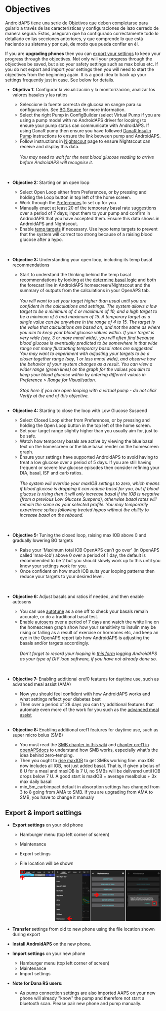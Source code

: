 # Objectives

AndroidAPS tiene una serie de Objetivos que deben completarse para guiarlo a través de las características y configuraciones de lazo cerrado de manera segura. Estos, aseguran que ha configurado correctamente todo lo detallado en las secciones anteriores, y que comprende lo que está haciendo su sistema y por qué, de modo que pueda confiar en él.

If you are **upgrading phones** then you can [export your settings](../Usage/Objectives#export-import-settings) to keep your progress through the objectives. Not only will your progress through the objectives be saved, but also your safety settings such as max bolus etc. If you do not export and import your settings then you will need to start the objectives from the beginning again. It is a good idea to back up your settings frequently just in case. See below for details.  

* **Objetivo 1:** Configurar la visualización y la monitorización, analizar los valores basales y las ratios 
  * Seleccione la fuente correcta de glucosa en sangre para su configuración. See [BG Source](../Configuration/BG-Source.md) for more information.
  * Select the right Pump in ConfigBuilder (select Virtual Pump if you are using a pump model with no AndroidAPS driver for looping) to ensure your pump status can communicate with AndroidAPS. If using DanaR pump then ensure you have followed [DanaR Insulin Pump](../Configuration/DanaR-Insulin-Pump.md) instructions to ensure the link between pump and AndroidAPS.
  * Follow instructions in [Nightscout](../Installing-AndroidAPS/Nightscout.md) page to ensure Nightscout can receive and display this data. <br />&nbsp;  
    _You may need to wait for the next blood glucose reading to arrive before AndroidAPS will recognise it._ <br />&nbsp;  
     
* **Objective 2:** Starting on an open loop 
  * Select Open Loop either from Preferences, or by pressing and holding the Loop button in top left of the home screen.
  * Work through the [Preferences](../Configuration/Preferences.md) to set up for you.
  * Manually enact at least 20 of the temporary basal rate suggestions over a period of 7 days; input them to your pump and confirm in AndroidAPS that you have accepted them. Ensure this data shows in AndroidAPS and Nightscout.
  * Enable [temp targets](../Usage/temptarget.md) if necessary. Use hypo temp targets to prevent that the system will correct too strong because of a raising blood glucose after a hypo. <br />&nbsp;  
     
* **Objective 3:** Understanding your open loop, including its temp basal recommendations 
  * Start to understand the thinking behind the temp basal recommendations by looking at the [determine basal logic](https://openaps.readthedocs.io/en/latest/docs/While%20You%20Wait%20For%20Gear/Understand-determine-basal.html) and both the forecast line in AndroidAPS homescreen/Nightscout and the summary of outputs from the calculations in your OpenAPS tab.   
    &nbsp;  
    _You will want to set your target higher than usual until you are confident in the calculations and settings. The system allows a low target to be a minimum of 4 or maximum of 10, and a high target to be a minimum of 5 and maximum of 15. A temporary target as a single value can be anywhere in the range of 4 to 15. The target is the value that calculations are based on, and not the same as where you aim to keep your blood glucose values within. If your target is very wide (say, 3 or more mmol wide), you will often find because blood glucose is eventually predicted to be somewhere in that wide range not many fluctuating temporary basal rates are suggested. You may want to experiment with adjusting your targets to be a closer together range (say, 1 or less mmol wide), and observe how the behavior of your system changes as a result. You can view a wider range (green lines) on the graph for the values you aim to keep your blood glucose within by entering different values in Preference > Range for Visualisation._   
    &nbsp;  
    _Stop here if you are open looping with a virtual pump - do not click Verify at the end of this objective._ <br />&nbsp;  
    
* **Objective 4:** Starting to close the loop with Low Glucose Suspend 
  * Select Closed Loop either from Preferences, or by pressing and holding the Open Loop button in the top left of the home screen.
  * Set your target range slightly higher than you usually aim for, just to be safe.
  * Watch how temporary basals are active by viewing the blue basal text on the homescreen or the blue basal render on the homescreen graph.
  * Ensure your settings have supported AndroidAPS to avoid having to treat a low glucose over a period of 5 days. If you are still having frequent or severe low glucose episodes then consider refining your DIA, basal, ISF and carb ratios. <br />&nbsp;  
    _The system will override your maxIOB settings to zero, which means if blood glucose is dropping it can reduce basal for you, but if blood glucose is rising then it will only increase basal if the IOB is negative (from a previous Low Glucose Suspend), otherwise basal rates will remain the same as your selected profile. You may temporarily experience spikes following treated hypos without the ability to increase basal on the rebound._ <br />&nbsp;  
     
* **Objective 5:** Tuning the closed loop, raising max IOB above 0 and gradually lowering BG targets 
  * Raise your 'Maximum total IOB OpenAPS can’t go over' (in OpenAPS called 'max-iob') above 0 over a period of 1 day, the default is recommended to be 2 but you should slowly work up to this until you know your settings work for you.
  * Once confident on how much IOB suits your looping patterns then reduce your targets to your desired level. <br />&nbsp;  
     
* **Objective 6:** Adjust basals and ratios if needed, and then enable autosens 
  * You can use [autotune](https://openaps.readthedocs.io/en/latest/docs/Customize-Iterate/autotune.html) as a one off to check your basals remain accurate, or do a traditional basal test.
  * Enable [autosens](../Usage/Open-APS-features.md) over a period of 7 days and watch the white line on the homescreen graph show how your sensitivity to insulin may be rising or falling as a result of exercise or hormones etc, and keep an eye in the OpenAPS report tab how AndroidAPS is adjusting the basals and/or targets accordingly. <br />&nbsp;  
    _Don’t forget to record your looping in [this form](http://bit.ly/nowlooping) logging AndroidAPS as your type of DIY loop software, if you have not already done so._ <br />&nbsp;  
     
* **Objective 7:** Enabling additional oref0 features for daytime use, such as advanced meal assist (AMA) 
  * Now you should feel confident with how AndroidAPS works and what settings reflect your diabetes best
  * Then over a period of 28 days you can try additional features that automate even more of the work for you such as the [advanced meal assist](../Usage/Open-APS-features.html#advanced-meal-assist-ama) <br />&nbsp;  
    
* **Objective 8:** Enabling additional oref1 features for daytime use, such as super micro bolus (SMB) 
  * You must read the [SMB chapter in this wiki](../Usage/Open-APS-features.html#super-micro-bolus-smb) and [chapter oref1 in openAPSdocs](https://openaps.readthedocs.io/en/latest/docs/Customize-Iterate/oref1.html) to understand how SMB works, especially what's the idea behind zero-temping.
  * Then you ought to [rise maxIOB](../Usage/Open-APS-features.html#maximum-total-iob-openaps-cant-go-over-openaps-max-iob) to get SMBs working fine. maxIOB now includes all IOB, not just added basal. That is, if given a bolus of 8 U for a meal and maxIOB is 7 U, no SMBs will be delivered until IOB drops below 7 U. A good start is maxIOB = average mealbolus + 3x max daily basal
  * min_5m_carbimpact default in absorption settings has changed from 3 to 8 going from AMA to SMB. If you are upgrading from AMA to SMB, you have to change it manualy

## Export & import settings

* **Export settings** on your old phone
  
  * Hamburger menu (top left corner of screen)
  * Maintenance
  * Export settings
  * File location will be shown
    
    ![AAPS export settings](../images/AAPS_ExportSettings.png)

* **Transfer** settings from old to new phone using the file location shown during export

* **Install AndroidAPS** on the new phone.
* **Import settings** on your new phone 
  * Hamburger menu (top left corner of screen)
  * Maintenance
  * Import settings
* **Note for Dana RS users:** 
  * As pump connection settings are also imported AAPS on your new phone will already "know" the pump and therefore not start a bluetooth scan. Please pair new phone and pump manually.